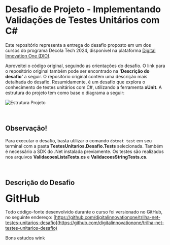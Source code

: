 # Desafio de Projeto - Implementando Validações de Testes Unitários com C#

Este repositório representa a entrega do desafio proposto em um dos cursos do programa Decola Tech 2024, disponível na plataforma [Digital Innovation One (DIO)](https://www.dio.me/).

Aproveitei o código original, seguindo as orientações do desafio. O link para o repositório original também pode ser encontrado na **'Descrição do desafio'** a seguir. O repositório original contém uma descrição mais detalhada do desafio. Resumidamente, é um desafio que explora o conhecimento de testes unitários com C#, utilizando a ferramenta **xUnit**. A estrutura do projeto tem como base o diagrama a seguir: 

![Estrutura Projeto](Imagens/projeto.png)

<br>

## Observação!

Para executar o desafio, basta utilizar o comando `dotnet test` em seu terminal com a pasta **TestesUnitarios.Desafio.Tests** selecionada. Também é necessário a SDK do .Net instalada previamente. Os testes são realizados nos arquivos **ValidacoesListaTests.cs** e **ValidacoesStringTests.cs**.

<br>

## Descrição do Desafio

<font size ="6">**GitHub**</font>

Todo código-fonte desenvolvido durante o curso foi versionado no GitHub, no seguinte endereço: [https://github.com/digitalinnovationone/trilha-net-testes-unitarios-desafio](https://github.com/digitalinnovationone/trilha-net-testes-unitarios-desafio)

Bons estudos wink